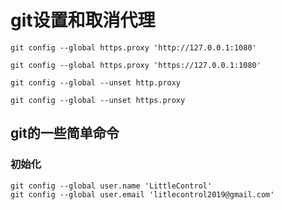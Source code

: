 # git设置和取消代理

```shell
git config --global https.proxy 'http://127.0.0.1:1080'

git config --global https.proxy 'https://127.0.0.1:1080'

git config --global --unset http.proxy

git config --global --unset https.proxy

```

## git的一些简单命令

### 初始化

```shell
git config --global user.name 'LittleControl'
git config --global user.email 'litlecontrol2019@gmail.com'
```
